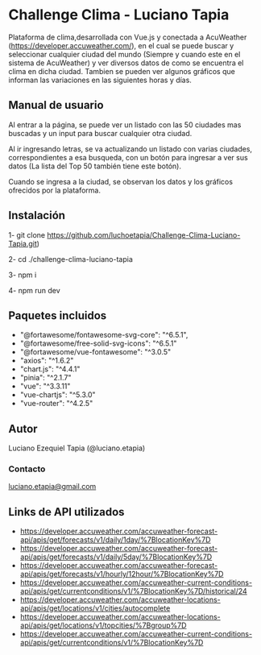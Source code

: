 # Challenge Clima - Luciano Tapia

Plataforma de clima,desarrollada con Vue.js y conectada a AcuWeather (https://developer.accuweather.com/), en el cual se puede buscar y seleccionar cualquier ciudad del mundo (Siempre y cuando este en el sistema de AcuWeather) y ver diversos datos de como se encuentra el clima en dicha ciudad. Tambien se pueden ver algunos gráficos que informan las variaciones en las siguientes horas y días.

## Manual de usuario

Al entrar a la página, se puede ver un listado con las 50 ciudades mas buscadas y un input para buscar cualquier otra ciudad.

Al ir ingresando letras, se va actualizando un listado con varias ciudades, correspondientes a esa busqueda, con un botón para ingresar a ver sus datos (La lista del Top 50 también tiene este botón).

Cuando se ingresa a la ciudad, se observan los datos y los gráficos ofrecidos por la plataforma.

## Instalación

1- git clone https://github.com/luchoetapia/Challenge-Clima-Luciano-Tapia.git)

2- cd ./challenge-clima-luciano-tapia

3- npm i

4- npm run dev

## Paquetes incluidos

- "@fortawesome/fontawesome-svg-core": "^6.5.1",
- "@fortawesome/free-solid-svg-icons": "^6.5.1"
- "@fortawesome/vue-fontawesome": "^3.0.5"
- "axios": "^1.6.2"
- "chart.js": "^4.4.1"
- "pinia": "^2.1.7"
- "vue": "^3.3.11"
- "vue-chartjs": "^5.3.0"
- "vue-router": "^4.2.5"

## Autor

Luciano Ezequiel Tapia (@luciano.etapia)

### Contacto

luciano.etapia@gmail.com

## Links de API utilizados

- https://developer.accuweather.com/accuweather-forecast-api/apis/get/forecasts/v1/daily/1day/%7BlocationKey%7D
- https://developer.accuweather.com/accuweather-forecast-api/apis/get/forecasts/v1/daily/5day/%7BlocationKey%7D
- https://developer.accuweather.com/accuweather-forecast-api/apis/get/forecasts/v1/hourly/12hour/%7BlocationKey%7D
- https://developer.accuweather.com/accuweather-current-conditions-api/apis/get/currentconditions/v1/%7BlocationKey%7D/historical/24
- https://developer.accuweather.com/accuweather-locations-api/apis/get/locations/v1/cities/autocomplete
- https://developer.accuweather.com/accuweather-locations-api/apis/get/locations/v1/topcities/%7Bgroup%7D
- https://developer.accuweather.com/accuweather-current-conditions-api/apis/get/currentconditions/v1/%7BlocationKey%7D
